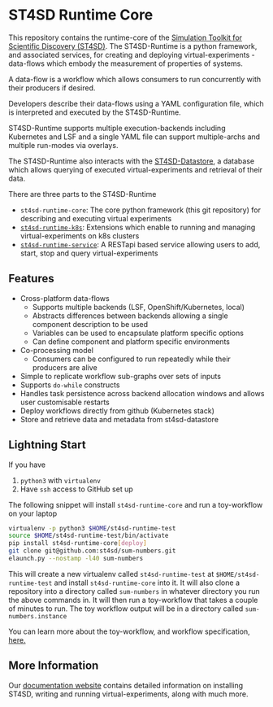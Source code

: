# ST4SD Runtime Core

This repository contains the runtime-core of the [Simulation Toolkit for Scientific Discovery (ST4SD)](https://github.ibm.com/st4sd/overview).
The ST4SD-Runtime is a python framework, and associated services, for creating and deploying virtual-experiments - data-flows which embody the measurement of properties of systems.

A data-flow is a workflow which allows consumers to run concurrently with their producers if desired. 

Developers describe their data-flows using a YAML configuration file, which is interpreted and executed by the ST4SD-Runtime.

ST4SD-Runtime supports multiple execution-backends including Kubernetes and LSF and a single YAML file can support multiple-archs and multiple run-modes via overlays.

The ST4SD-Runtime also interacts with the [ST4SD-Datastore](https://github.com/st4sd/st4sd-datastore), a database which allows querying of executed virtual-experiments and retrieval of their data.

There are three parts to the ST4SD-Runtime
- `st4sd-runtime-core`: The core python framework (this git repository) for describing and executing virtual experiments
- [`st4sd-runtime-k8s`](https://github.com/st4sd/st4sd-runtime-k8s): Extensions which enable to running and managing virtual-experiments on k8s clusters  
- [`st4sd-runtime-service`](https://github.com/st4sd/st4sd-runtime-service): A RESTapi based service allowing users to add, start, stop and query virtual-experiments

## Features

* Cross-platform data-flows
  * Supports multiple backends  (LSF, OpenShift/Kubernetes, local)
  * Abstracts differences between backends allowing a single component description to be used
  * Variables can be used to encapsulate platform specific options
  * Can define component and platform specific environments
* Co-processing model
  * Consumers can be configured to run repeatedly while their producers are alive
* Simple to replicate workflow sub-graphs over sets of inputs 
* Supports `do-while` constructs
* Handles task persistence across backend allocation windows and allows user customisable restarts
* Deploy workflows directly from github (Kubernetes stack)
* Store and retrieve data and metadata from st4sd-datastore

## Lightning Start

If you have 

1. `python3` with `virtualenv` 
2. Have `ssh` access to  GitHub set up

The following snippet will install `st4sd-runtime-core` and run a toy-workflow on your laptop

```bash
virtualenv -p python3 $HOME/st4sd-runtime-test
source $HOME/st4sd-runtime-test/bin/activate
pip install st4sd-runtime-core[deploy]
git clone git@github.com:st4sd/sum-numbers.git
elaunch.py --nostamp -l40 sum-numbers
```

This will create a new virtualenv called `st4sd-runtime-test` at `$HOME/st4sd-runtime-test` and install `st4sd-runtime-core` into it.  It will also clone a repository into a directory called `sum-numbers` in whatever directory you run the above commands in. It will then run a toy-workflow that takes a couple of minutes to run. The toy workflow output will be in a directory called `sum-numbers.instance`

You can learn more about the toy-workflow, and  workflow specification, [here.](https://github.com/st4sd/sum-numbers) 

## More Information

Our [documentation website](https://st4sd.github.io/overview) contains detailed information on installing ST4SD, 
writing and running virtual-experiments, along with much more. 
